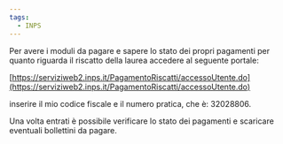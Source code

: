 ```yaml
---
tags:
  - INPS
---
```

Per avere i moduli da pagare e sapere lo stato dei propri pagamenti per quanto riguarda il riscatto della laurea accedere al seguente portale:

[https://serviziweb2.inps.it/PagamentoRiscatti/accessoUtente.do](https://serviziweb2.inps.it/PagamentoRiscatti/accessoUtente.do)

inserire il mio codice fiscale e il numero pratica, che è: 32028806.

Una volta entrati è possibile verificare lo stato dei pagamenti e scaricare eventuali bollettini da pagare.